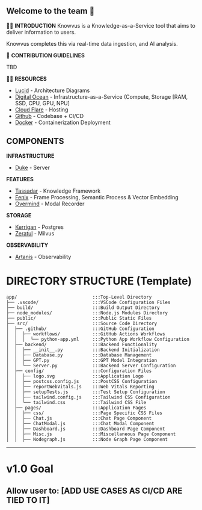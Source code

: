 ## Welcome to the team 🙌

🙋‍♀️ **INTRODUCTION**
Knowvus is a Knowledge-as-a-Service tool that aims to deliver information to users.

Knowvus completes this via real-time data ingestion, and AI analysis.

👀 **CONTRIBUTION GUIDELINES**

TBD

👩‍💻 **RESOURCES**

- [Lucid](https://lucid.app/lucidchart/27a4f1ab-1925-4b57-b286-d59169d5385b/edit?invitationId=inv_c172e4c8-e0a9-4258-a836-6ee22863362c&page=qAbGdBw9_a6I#) - Architecture Diagrams
- [Digital Ocean](https://DigitalOcean.com)       - Infrastructure-as-a-Service (Compute, Storage [RAM, SSD, CPU, GPU, NPU]
- [Cloud Flare](https://Cloudflare.com)           - Hosting
- [Github](https://Github.com/Knowvus.com)        -  Codebase + CI/CD
- [Docker](https://Docker.com)                    -  Containerization  Deployment

## COMPONENTS

**INFRASTRUCTURE**

- [Duke](https://github.com/Knowvus/Duke) - Server

**FEATURES**
- [Tassadar](https://github.com/Knowvus/Tassadar) - Knowledge Framework
- [Fenix](https://github.com/Knowvus/Fenix) - Frame Processing, Semantic Process & Vector Embedding
- [Overmind](https://github.com/Knowvus/Overmind) - Modal Recorder

**STORAGE**
- [Kerrigan](https://github.com/Knowvus/Kerrigan) - Postgres
- [Zeratul](https://github.com/Knowvus/Zeratul) - Milvus

**OBSERVABILITY**
- [Artanis](https://github.com/Knowvus/Artanis) - Observability

# DIRECTORY STRUCTURE (Template)
```
app/                            :::Top-Level Directory
├── .vscode/                    :::VSCode Configuration Files
├── build/                      :::Build Output Directory
├── node_modules/               :::Node.js Modules Directory
├── public/                     :::Public Static Files
├── src/                        :::Source Code Directory
│  ├── .github/                 :::GitHub Configuration
│  │  ├── workflows/            :::GitHub Actions Workflows
│  │  │  └── python-app.yml     :::Python App Workflow Configuration
│  ├── backend/                 :::Backend Functionality
│  │  ├── __init__.py           :::Backend Initialization
│  │  ├── Database.py           :::Database Management
│  │  ├── GPT.py                :::GPT Model Integration
│  │  └── Server.py             :::Backend Server Configuration
│  ├── config/                  :::Configuration Files
│  │  ├── logo.svg              :::Application Logo
│  │  ├── postcss.config.js     :::PostCSS Configuration
│  │  ├── reportWebVitals.js    :::Web Vitals Reporting
│  │  ├── setupTests.js         :::Test Setup Configuration
│  │  ├── tailwind.config.js    :::Tailwind CSS Configuration
│  │  └── tailwind.css          :::Tailwind CSS File
│  ├── pages/                   :::Application Pages
│  │  ├── css/                  :::Page Specific CSS Files
│  │  ├── Chat.js               :::Chat Page Component
│  │  ├── ChatModal.js          :::Chat Modal Component
│  │  ├── Dashboard.js          :::Dashboard Page Component
│  │  ├── Misc.js               :::Miscellaneous Page Component
│  │  ├── Nodegraph.js          :::Node Graph Page Component
```
<!--
│  │  ├── Objective.js          :::Objective Page Component
│  │  ├── Profile.js            :::Profile Page Component
│  │  ├── Selection.js          :::Selection Page Component
│  │  └── Tasks.js              :::Tasks Page Component
│  ├── tests/                   :::Test Files Directory
│  ├── __init__.py              :::Initialization File for src
│  ├── App.css                  :::Main App CSS
│  ├── App.js                   :::Main App Component
│  ├── index.css                :::Main Index CSS
│  └── index.js                 :::Main Index JavaScript
├── package-lock.json           :::Package Lock File
├── package.json                :::Package Configuration File
.gitignore                      :::Git Ignore File
README.md                       :::Readme File

-->
------------------------------------------------------------------------------------------------------------------------------
# v1.0 Goal

Allow user to:
[ADD USE CASES AS CI/CD ARE TIED TO IT]
------------------------------------------------------------------------------------------------------------------------------
